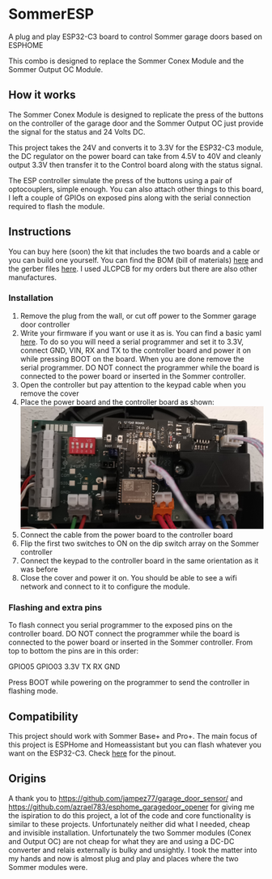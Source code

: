 
# SommerESP

A plug and play ESP32-C3 board to control Sommer garage doors based on ESPHOME

This combo is designed to replace the Sommer Conex Module and the Sommer Output OC Module. 

## How it works
The Sommer Conex Module is designed to replicate the press of the buttons on the controller of the garage door and the Sommer Output OC just provide the signal for the status and 24 Volts DC.  

This project takes the 24V and converts it to 3.3V for the ESP32-C3 module, the DC regulator on the power board can take from 4.5V to 40V and cleanly output 3.3V then transfer it to the Control board along with the status signal.  

The ESP controller simulate the press of the buttons using a pair of optocouplers, simple enough. You can also attach other things to this board, I left a couple of GPIOs on exposed pins along with the serial connection required to flash the module.

## Instructions
You can buy here (soon) the kit that includes the two boards and a cable or you can build one yourself. You can find the BOM (bill of materials) [here](https://htmlpreview.github.io/?https://github.com/exico91/SommerESP/blob/main/Kicad/project/bom/ibom.html) and the gerber files [here](/Kicad/project/gerbers/). I used JLCPCB for my orders but there are also other manufactures.

### Installation
 1. Remove the plug from the wall, or cut off power to the Sommer garage door controller
 2. Write your firmware if you want or use it as is. You can find a basic yaml [here](/ESPHOME/esphome.yaml). To do so you will need a serial programmer and set it to 3.3V, connect GND, VIN, RX and TX to the controller board and power it on while pressing BOOT on the board. When you are done remove the serial programmer. DO NOT connect the programmer while the board is connected to the power board or inserted in the Sommer controller.
 3. Open the controller but pay attention to the keypad cable when you remove the cover
 4. Place the power board and the controller board as shown:
![](/pics/main.jpg)
 6. Connect the cable from the power board to the controller board
 7. Flip the first two switches to ON on the dip switch array on the Sommer controller
 8. Connect the keypad to the controller board in the same orientation as it was before
 9. Close the cover and power it on. You should be able to see a wifi network and connect to it to configure the module.

### Flashing and extra pins
To flash connect you serial programmer to the exposed pins on the controller board. DO NOT connect the programmer while the board is connected to the power board or inserted in the Sommer controller.
From top to bottom the pins are in this order:

GPIO05
GPIO03
3.3V
TX
RX
GND

Press BOOT while powering on the programmer to send the controller in flashing mode.

## Compatibility
This project should work with Sommer Base+ and Pro+.
The main focus of this project is ESPHome and Homeassistant but you can flash whatever you want on the ESP32-C3.
Check [here](/pinout.md) for the pinout.
 
 
## Origins
A thank you to https://github.com/jampez77/garage_door_sensor/ and https://github.com/azrael783/esphome_garagedoor_opener for giving me the ispiration to do this project, a lot of the code and core functionality is similar to these projects. Unfortunately neither did what I needed, cheap and invisible installation. Unfortunately the two Sommer modules (Conex and Output OC) are not cheap for what they are and using a DC-DC converter and relais externally is bulky and unsightly. I took the matter into my hands and now is almost plug and play and places where the two Sommer modules were.